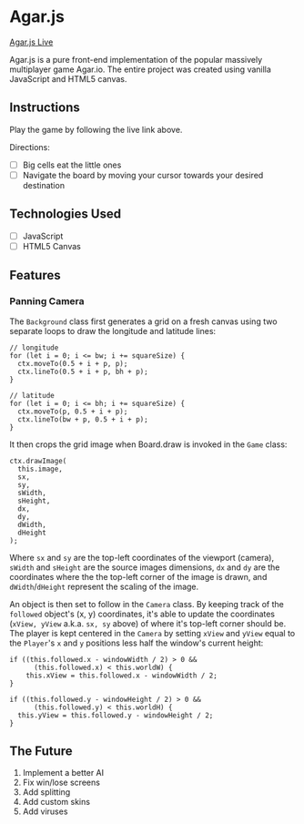 # Agar.js

[Agar.js Live][github]

[github]: https://whasting.github.io/agar.js/

Agar.js is a pure front-end implementation of the popular massively multiplayer
game Agar.io. The entire project was created using vanilla JavaScript and
HTML5 canvas.

## Instructions

Play the game by following the live link above.

Directions:
- [ ] Big cells eat the little ones
- [ ] Navigate the board by moving your cursor towards your desired destination

## Technologies Used

- [ ] JavaScript
- [ ] HTML5 Canvas

## Features

### Panning Camera

The `Background` class first generates a grid on a fresh canvas using two
separate loops to draw the longitude and latitude lines:


    // longitude
    for (let i = 0; i <= bw; i += squareSize) {
      ctx.moveTo(0.5 + i + p, p);
      ctx.lineTo(0.5 + i + p, bh + p);
    }

    // latitude
    for (let i = 0; i <= bh; i += squareSize) {
      ctx.moveTo(p, 0.5 + i + p);
      ctx.lineTo(bw + p, 0.5 + i + p);
    }

It then crops the grid image when Board.draw
is invoked in the `Game` class:

    ctx.drawImage(
      this.image,
      sx,
      sy,
      sWidth,
      sHeight,
      dx,
      dy,
      dWidth,
      dHeight
    );

Where `sx` and `sy` are the top-left coordinates of the viewport (camera),
`sWidth` and `sHeight` are the source images dimensions,
`dx` and `dy` are the coordinates where the the top-left corner of the
image is drawn, and `dWidth`/`dHeight` represent the scaling of the image.

An object is then set to follow in the `Camera` class. By keeping track of
the `followed` object's (x, y) coordinates, it's able to update the
coordinates (`xView, yView` a.k.a. `sx, sy` above) of where it's
top-left corner should be. The player is kept centered in the `Camera` by
setting `xView` and `yView` equal to the `Player`'s `x` and `y` positions
less half the window's current height:

    if ((this.followed.x - windowWidth / 2) > 0 &&
          (this.followed.x) < this.worldW) {
        this.xView = this.followed.x - windowWidth / 2;
    }

    if ((this.followed.y - windowHeight / 2) > 0 &&
          (this.followed.y) < this.worldH) {
      this.yView = this.followed.y - windowHeight / 2;
    }

## The Future

 1. Implement a better AI
 2. Fix win/lose screens
 3. Add splitting
 4. Add custom skins
 5. Add viruses
